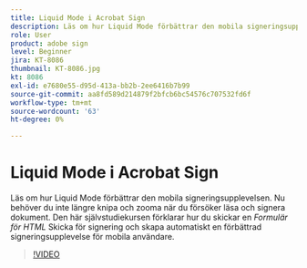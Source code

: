 ```yaml
---
title: Liquid Mode i Acrobat Sign
description: Läs om hur Liquid Mode förbättrar den mobila signeringsupplevelsen
role: User
product: adobe sign
level: Beginner
jira: KT-8086
thumbnail: KT-8086.jpg
kt: 8086
exl-id: e7680e55-d95d-413a-bb2b-2ee6416b7b99
source-git-commit: aa8fd589d214879f2bfcb6bc54576c707532fd6f
workflow-type: tm+mt
source-wordcount: '63'
ht-degree: 0%

---
```


# Liquid Mode i Acrobat Sign

Läs om hur Liquid Mode förbättrar den mobila signeringsupplevelsen. Nu behöver du inte längre knipa och zooma när du försöker läsa och signera dokument. Den här självstudiekursen förklarar hur du skickar en _Formulär för HTML_ Skicka för signering och skapa automatiskt en förbättrad signeringsupplevelse för mobila användare.

>[!VIDEO](https://video.tv.adobe.com/v/333803?quality=12&learn=on&hidetitle=true)
